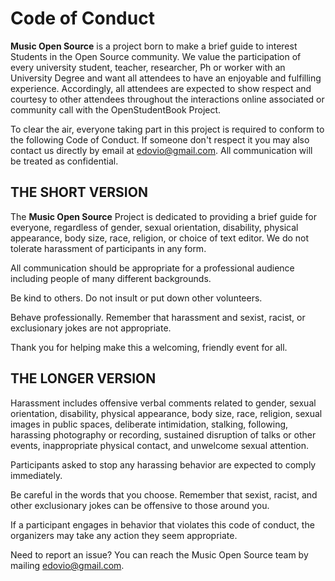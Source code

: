 # Code of Conduct
**Music Open Source** is a project born to make a brief guide to interest Students in the Open Source community. 
We value the participation of every university student, teacher, researcher, Ph or worker with an University Degree and want 
all attendees to have an enjoyable and fulfilling experience. Accordingly, all attendees are expected to show respect and courtesy to other attendees throughout the interactions online associated or community call with the OpenStudentBook Project.

To clear the air, everyone taking part in this project is required to conform to the following Code of Conduct. 
If someone don't respect it you may also contact us directly by email at [edovio@gmail.com](mailto:edovio@gmail.com). All communication will be treated as confidential.

## THE SHORT VERSION

The **Music Open Source** Project is dedicated to providing a brief guide for everyone, regardless of gender, sexual orientation, 
disability, physical appearance, body size, race, religion, or choice of text editor. We do not tolerate harassment of participants in any form.

All communication should be appropriate for a professional audience including people of many different backgrounds.

Be kind to others. Do not insult or put down other volunteers.

Behave professionally. Remember that harassment and sexist, racist, or exclusionary jokes are not appropriate.

Thank you for helping make this a welcoming, friendly event for all.

## THE LONGER VERSION

Harassment includes offensive verbal comments related to gender, sexual orientation, disability, physical appearance, body size, race, religion, sexual images in public spaces, deliberate intimidation, stalking, following, harassing photography or recording, sustained disruption of talks or other events, inappropriate physical contact, and unwelcome sexual attention.

Participants asked to stop any harassing behavior are expected to comply immediately.

Be careful in the words that you choose. Remember that sexist, racist, and other exclusionary jokes can be offensive to those around you.

If a participant engages in behavior that violates this code of conduct, the organizers may take any action they seem appropriate.

Need to report an issue? You can reach the Music Open Source team by mailing [edovio@gmail.com](edovio@gmail.com).
